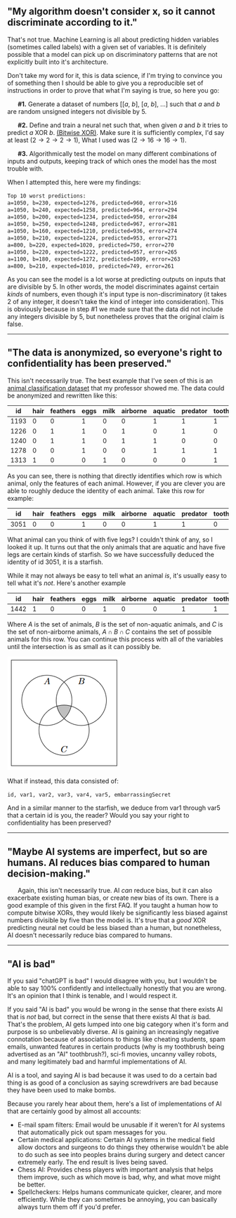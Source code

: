 ## "My algorithm doesn't consider x, so it cannot discriminate according to it."
That's not true. Machine Learning is all about predicting hidden variables (sometimes called labels) with a given set of variables. It is definitely possible that a model can pick up on discriminatory patterns that are not explicitly built into it's architecture.

Don't take my word for it, this is data science, if I'm trying to convince you of something then I should be able to give you a reproducible set of instructions in order to prove that what I'm saying is true, so here you go:

&nbsp;&nbsp;&nbsp;&nbsp;&nbsp;&nbsp;**\#1.** Generate a dataset of numbers [[$a$, $b$], [$a$, $b$], ...] such that $a$ and $b$ are random unsigned integers not divisible by 5.

&nbsp;&nbsp;&nbsp;&nbsp;&nbsp;&nbsp;**\#2.** Define and train a neural net such that, when given $a$ and $b$ it tries to predict $a$ XOR $b$. [(Bitwise XOR)](https://en.wikipedia.org/wiki/Bitwise_operation). Make sure it is sufficiently complex, I'd say at least $(2 \rightarrow 2 \rightarrow 2 \rightarrow 1)$, What I used was $(2 \rightarrow 16 \rightarrow 16 \rightarrow 1)$.

&nbsp;&nbsp;&nbsp;&nbsp;&nbsp;&nbsp;**\#3.** Algorithmically test the model on many different combinations of inputs and outputs, keeping track of which ones the model has the most trouble with.

When I attempted this, here were my findings:
```
Top 10 worst predictions:
a=1050, b=230, expected=1276, predicted=960, error=316
a=1050, b=240, expected=1258, predicted=964, error=294
a=1050, b=200, expected=1234, predicted=950, error=284
a=1050, b=250, expected=1248, predicted=967, error=281
a=1050, b=160, expected=1210, predicted=936, error=274
a=1050, b=210, expected=1224, predicted=953, error=271
a=800, b=220, expected=1020, predicted=750, error=270
a=1050, b=220, expected=1222, predicted=957, error=265
a=1100, b=180, expected=1272, predicted=1009, error=263
a=800, b=210, expected=1010, predicted=749, error=261
```

As you can see the model is a lot worse at predicting outputs on inputs that are divisible by 5. In other words, the model discriminates against certain *kinds* of numbers, even though it's input type is non-discriminatory (it takes 2 of any integer, it doesn't take the kind of integer into consideration). This is obviously because in step \#1 we made sure that the data did not include any integers divisible by 5, but nonetheless proves that the original claim is false.

---
## "The data is anonymized, so everyone's right to confidentiality has been preserved."
This isn't necessarily true. The best example that I've seen of this is an [animal classification dataset](https://www.kaggle.com/datasets/uciml/zoo-animal-classification/data) that my professor showed me. The data could be anonymized and rewritten like this:

| id   | hair | feathers | eggs | milk | airborne | aquatic | predator | toothed | backbone | breathes | venomous | fins | legs | tail | domestic | catsize | class_type |
|------|------|----------|------|------|----------|---------|----------|---------|----------|----------|----------|------|------|------|----------|---------|------------|
| 1193 | 0    | 0        | 1    | 0    | 0        | 1       | 1        | 1       | 1        | 0        | 0        | 1    | 0    | 1    | 0        | 1       | 4          |
| 1226 | 0    | 1        | 1    | 0    | 1        | 0       | 1        | 0       | 1        | 1        | 0        | 0    | 2    | 1    | 0        | 0       | 2          |
| 1240 | 0    | 1        | 1    | 0    | 1        | 1       | 0        | 0       | 1        | 1        | 0        | 0    | 2    | 1    | 0        | 1       | 2          |
| 1278 | 0    | 0        | 1    | 0    | 0        | 1       | 1        | 1       | 1        | 0        | 0        | 1    | 0    | 1    | 0        | 1       | 4          |
| 1313 | 1    | 0        | 0    | 1    | 0        | 0       | 0        | 1       | 1        | 1        | 0        | 0    | 4    | 1    | 1        | 1       | 1          |

As you can see, there is nothing that directly identifies which row is which animal, only the features of each animal. However, if you are clever you are able to roughly deduce the identity of each animal. Take this row for example:

| id   | hair | feathers | eggs | milk | airborne | aquatic | predator | toothed | backbone | breathes | venomous | fins | legs | tail | domestic | catsize | class_type |
|------|------|----------|------|------|----------|---------|----------|---------|----------|----------|----------|------|------|------|----------|---------|------------|
| 3051 | 0    | 0        | 1    | 0    | 0        | 1       | 1        | 0       | 0        | 0        | 0        | 0    | 5    | 0    | 0        | 0       | 7          |

What animal can you think of with five legs? I couldn't think of any, so I looked it up. It turns out that the only animals that are aquatic and have five legs are certain kinds of starfish. So we have successfully deduced the identity of id 3051, it is a starfish. 

While it may not always be easy to tell what an animal *is*, it's usually easy to tell what it's *not*. Here's another example

| id   | hair | feathers | eggs | milk | airborne | aquatic | predator | toothed | backbone | breathes | venomous | fins | legs | tail | domestic | catsize | class_type |
|------|------|----------|------|------|----------|---------|----------|---------|----------|----------|----------|------|------|------|----------|---------|------------|
| 1442 | 1    | 0        | 0    | 1    | 0        | 0       | 1        | 1       | 1        | 1        | 0        | 0    | 2    | 0    | 1        | 1       | 1          |

Where $A$ is the set of animals, $B$ is the set of non-aquatic animals, and $C$ is the set of non-airborne animals, $A \cap B \cap C$ contains the set of possible animals for this row. You can continue this process with all of the variables until the intersection is as small as it can possibly be.

![venn](../materials/venn.png)

What if instead, this data consisted of:
```
id, var1, var2, var3, var4, var5, embarrassingSecret
```
And in a similar manner to the starfish, we deduce from var1 through var5 that a certain id is you, the reader? Would you say your right to confidentiality has been preserved?

---

## "Maybe AI systems are imperfect, but so are humans.  AI reduces bias compared to human decision-making."

&nbsp;&nbsp;&nbsp;&nbsp;&nbsp;&nbsp;Again, this isn't necessarily true. AI *can* reduce bias, but it can also exacerbate existing human bias, or create new bias of its own. There is a good example of this given in the first FAQ. If you taught a human how to compute bitwise XORs, they would likely be significantly less biased against numbers divisible by five than the model is. It's true that a *good* XOR predicting neural net could be less biased than a human, but nonetheless, AI doesn't necessarily reduce bias compared to humans.

---

## "AI is bad"

If you said "chatGPT is bad" I would disagree with you, but I wouldn't be able to say 100% confidently and intellectually honestly that you are wrong. It's an opinion that I think is tenable, and I would respect it.

If you said "AI is bad" you would be wrong in the sense that there exists AI that is *not* bad, but correct in the sense that there exists AI that *is* bad. That's the problem, AI gets lumped into one big category when it's form and purpose is so unbelievably diverse. AI is gaining an increasingly negative connotation because of associations to things like cheating students, spam emails, unwanted features in certain products (why is my toothbrush being advertised as an "AI" toothbrush?), sci-fi movies, uncanny valley robots, and many legitimately bad and harmful implementations of AI.

AI is a tool, and saying AI is bad because it was used to do a certain bad thing is as good of a conclusion as saying screwdrivers are bad because they have been used to make bombs.

Because you rarely hear about them, here's a list of implementations of AI that are certainly good by almost all accounts:
- E-mail spam filters: Email would be unusable if it weren't for AI systems that automatically pick out spam messages for you.
- Certain medical applications: Certain AI systems in the medical field allow doctors and surgeons to do things they otherwise wouldn't be able to do such as see into peoples brains during surgery and detect cancer extremely early. The end result is lives being saved.
- Chess AI: Provides chess players with important analysis that helps them improve, such as which move is bad, why, and what move might be better.
- Spellcheckers: Helps humans communicate quicker, clearer, and more efficiently. While they can sometimes be annoying, you can basically always turn them off if you'd prefer.
